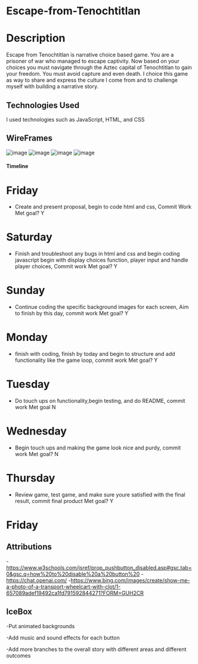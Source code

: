 # Escape-from-Tenochtitlan
# Description
Escape from Tenochtitlan is narrative choice based game. You are a prisoner of war who managed to escape captivity. Now based on your choices you must navigate through the Aztec capital of Tenochtitlan to gain your freedom. You must avoid capture and even death. 
I choice this game as way to share and express the culture I come from and to challenge myself with building a narrative story. 


## Technologies Used
I used technologies such as JavaScript, HTML, and CSS
## WireFrames
![image](https://i.imgur.com/BCnEm53_d.jpg?maxwidth=520&shape=thumb&fidelity=high)
![image](https://i.imgur.com/iIyhBZK_d.jpg?maxwidth=520&shape=thumb&fidelity=high)
![image](https://i.imgur.com/Qol5Qf1_d.jpg?maxwidth=520&shape=thumb&fidelity=high)
![image](https://i.imgur.com/xrl3Wwp_d.jpg?maxwidth=520&shape=thumb&fidelity=high)



#### Timeline
 # Friday
- Create and present proposal, begin to code html and css, Commit Work
Met goal? Y
 # Saturday 
- Finish and troubleshoot any bugs in html and css and begin coding javascript begin with display choices function, player input and handle player choices, Commit work
Met goal? Y
# Sunday 
- Continue coding the specific background images for each screen,  Aim to finish by this day, commit work
Met goal? Y
# Monday 
- finish with coding, finish by today and begin to structure and add functionality like the game loop, commit work
Met goal?  Y
# Tuesday 
- Do touch ups on functionality,begin testing, and do README, commit work 
Met goal  N
# Wednesday 
- Begin touch ups and making the game look nice and purdy, commit work 
Met goal? N
# Thursday 
- Review game, test game, and make sure youre satisfied with the final result, commit final product Met goal? Y
# Friday

## Attributions
-https://www.w3schools.com/jsref/prop_pushbutton_disabled.asp#gsc.tab=0&gsc.q=how%20to%20disable%20a%20button%20
-https://chat.openai.com/
-https://www.bing.com/images/create/show-me-a-photo-of-a-transport-wheelcart-with-clot/1-657089adef19492ca1fd791592844271?FORM=GUH2CR


## IceBox
-Put animated backgrounds

-Add music and sound effects for each button 

-Add more branches to the overall story with different areas and different outcomes  
